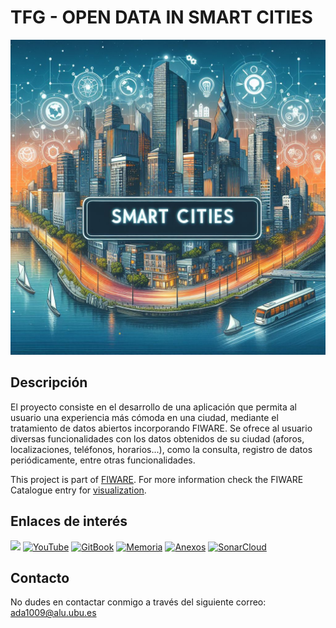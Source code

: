 # TFG - OPEN DATA IN SMART CITIES
![SMART CITIES APP](CODE/static/img/logo.jpg)

## Descripción
El proyecto consiste en el desarrollo de una aplicación que permita al usuario una experiencia más cómoda en una ciudad, mediante el tratamiento de datos abiertos incorporando FIWARE. Se ofrece al usuario diversas funcionalidades con los datos obtenidos de su ciudad (aforos, localizaciones, teléfonos, horarios...), como la consulta, registro de datos periódicamente, entre otras funcionalidades.

This project is part of [FIWARE](https://www.fiware.org/). For more information check the FIWARE Catalogue entry for
[visualization](https://github.com/Fiware/catalogue/tree/master/visualization.com).

## Enlaces de interés
[![](https://nexus.lab.fiware.org/repository/raw/public/badges/chapters/visualization.svg)](./README.md)
[![YouTube](https://img.shields.io/badge/YouTube-FF0000?style=for-the-badge&logo=youtube&logoColor=white)]([https://youtube.com](https://youtu.be/sm2y3Q6PV0E))  [![GitBook](https://img.shields.io/badge/GitBook-000000?style=for-the-badge&logo=gitbook&logoColor=white)](https://app.gitbook.com/o/4BX5FV48VxDJONTvZNTI/s/MSz5qiARMQIgynfD8ti0/smart-cities/home)  [![Memoria](https://img.shields.io/badge/Memoria-0078D4?style=for-the-badge&logo=microsoft-word&logoColor=white)](Documentación/memoria.pdf)  [![Anexos](https://img.shields.io/badge/Anexos-0078D4?style=for-the-badge&logo=microsoft-word&logoColor=white)](Documentación/anexos.pdf) [![SonarCloud](https://sonarcloud.io/images/project_badges/sonarcloud-white.svg)](https://sonarcloud.io/summary/new_code?id=AlejandroDeCastro_TFG)


## Contacto
No dudes en contactar conmigo a través del siguiente correo: ada1009@alu.ubu.es
